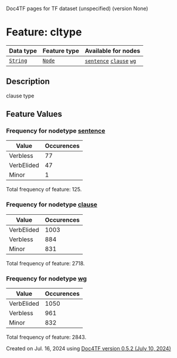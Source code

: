 Doc4TF pages for TF dataset (unspecified) (version None)
# Feature: cltype
Data type|Feature type|Available for nodes
---|---|---
[`String`](featuresbydatatype.md#string)|[`Node`](featuresbytype.md#node)| [`sentence`](featuresbynodetype.md#sentence)  [`clause`](featuresbynodetype.md#clause)  [`wg`](featuresbynodetype.md#wg) 
## Description
clause type
## Feature Values
### Frequency for nodetype [sentence](featuresbynodetype.md#sentence)
Value|Occurences
---|---
Verbless|77
VerbElided|47
Minor|1

Total frequency of feature: 125.
 ### Frequency for nodetype [clause](featuresbynodetype.md#clause)
Value|Occurences
---|---
VerbElided|1003
Verbless|884
Minor|831

Total frequency of feature: 2718.
 ### Frequency for nodetype [wg](featuresbynodetype.md#wg)
Value|Occurences
---|---
VerbElided|1050
Verbless|961
Minor|832

Total frequency of feature: 2843.
  

Created on Jul. 16, 2024 using [Doc4TF version 0.5.2 (July 10, 2024)](https://github.com/tonyjurg/Doc4TF/blob/main/CreateFeatureDoc.ipynb) 